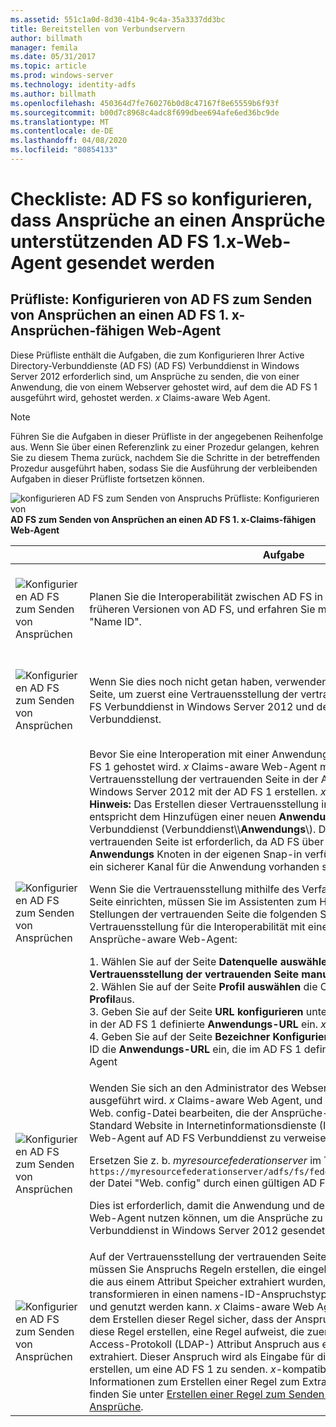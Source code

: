 ```yaml
---
ms.assetid: 551c1a0d-8d30-41b4-9c4a-35a3337dd3bc
title: Bereitstellen von Verbundservern
author: billmath
manager: femila
ms.date: 05/31/2017
ms.topic: article
ms.prod: windows-server
ms.technology: identity-adfs
ms.author: billmath
ms.openlocfilehash: 450364d7fe760276b0d8c47167f8e65559b6f93f
ms.sourcegitcommit: b00d7c8968c4adc8f699dbee694afe6ed36bc9de
ms.translationtype: MT
ms.contentlocale: de-DE
ms.lasthandoff: 04/08/2020
ms.locfileid: "80854133"
---
```

# <a name="checklist-configuring-ad-fs-to-send-claims-to-an-ad-fs-1x-claims-aware-web-agent"></a>Checkliste: AD FS so konfigurieren, dass Ansprüche an einen Ansprüche unterstützenden AD FS 1.x-Web-Agent gesendet werden

  
## <a name="checklist-configuring-ad-fs-to-send-claims-to-an-adfs1x-claims-aware-web-agent"></a>Prüfliste: Konfigurieren von AD FS zum Senden von Ansprüchen an einen AD FS 1. x-Ansprüchen\-fähigen Web-Agent  
Diese Prüfliste enthält die Aufgaben, die zum Konfigurieren Ihrer Active Directory-Verbunddienste (AD FS) \(AD FS\) Verbunddienst in Windows Server 2012 erforderlich sind, um Ansprüche zu senden, die von einer Anwendung, die von einem Webserver gehostet wird, auf dem die AD FS 1 ausgeführt wird, gehostet werden. *x* Claims\-aware Web Agent.  
  
> [!NOTE]  
> Führen Sie die Aufgaben in dieser Prüfliste in der angegebenen Reihenfolge aus. Wenn Sie über einen Referenzlink zu einer Prozedur gelangen, kehren Sie zu diesem Thema zurück, nachdem Sie die Schritte in der betreffenden Prozedur ausgeführt haben, sodass Sie die Ausführung der verbleibenden Aufgaben in dieser Prüfliste fortsetzen können.  
  
![konfigurieren AD FS zum Senden von Anspruchs Prüfliste: Konfigurieren von](media/2b05dce3-938f-4168-9b8f-1f4398cbdb9b.gif)**AD FS zum Senden von Ansprüchen an einen AD FS 1. x-Claims\-fähigen Web-Agent**  
  
||Aufgabe|Verweis|  
|-|--------|-------------|  
|![Konfigurieren AD FS zum Senden von Ansprüchen](media/icon_checkboxo.gif)|Planen Sie die Interoperabilität zwischen AD FS in Windows Server 2012 und früheren Versionen von AD FS, und erfahren Sie mehr über den Anspruchstyp "Name ID".|![konfigurieren Sie AD FS, um die Anspruchs](media/faa393df-4856-4431-9eda-4f4e5be72a90.gif)[Planung für die Interoperabilität mit AD FS 1. x](https://technet.microsoft.com/library/ff678040.aspx) zu senden.|  
|![Konfigurieren AD FS zum Senden von Ansprüchen](media/icon_checkboxo.gif)|Wenn Sie dies noch nicht getan haben, verwenden Sie den Link auf der rechten Seite, um zuerst eine Vertrauensstellung der vertrauenden Seite zwischen dem AD FS Verbunddienst in Windows Server 2012 und dem AD FS 1 zu erstellen. *x* -Verbunddienst.|[Prüfliste: Konfigurieren von AD FS zum Senden von Ansprüchen an eine AD FS 1. x Verbunddienst](Checklist--Configuring-AD-FS-to-Send-Claims-to-an-AD-FS-1.x-Federation-Service.md)|  
|![Konfigurieren AD FS zum Senden von Ansprüchen](media/icon_checkboxo.gif)|Bevor Sie eine Interoperation mit einer Anwendung erreichen können, die vom AD FS 1 gehostet wird. *x* Claims\-aware Web-Agent müssen Sie zunächst eine Vertrauensstellung der vertrauenden Seite in der AD FS Verbunddienst in Windows Server 2012 mit der AD FS 1 erstellen. *x* Claims\-aware Web Agent. **Hinweis:** Das Erstellen dieser Vertrauensstellung in der AD FS Verbunddienst entspricht dem Hinzufügen einer neuen **Anwendung** zum AD FS 1. x Verbunddienst \(Verbunddienst\\\\**Anwendungs**\\\). Diese Vertrauensstellung der vertrauenden Seite ist erforderlich, da AD FS über keinen entsprechenden **Anwendungs** Knoten in der eigenen Snap\-in verfügt. Es muss jedoch immer noch ein sicherer Kanal für die Anwendung vorhanden sein.<p>Wenn Sie die Vertrauensstellung mithilfe des Verfahrens im Link auf der rechten Seite einrichten, müssen Sie im Assistenten zum Hinzufügen von Vertrauens Stellungen der vertrauenden Seite die folgenden Schritte ausführen, um diese Vertrauensstellung für die Interoperabilität mit einem AD FS 1 einzurichten. *x* Ansprüche\-aware Web-Agent:<p>1. Wählen Sie auf der Seite **Datenquelle auswählen** die Option **Daten über die Vertrauensstellung der vertrauenden Seite manuell eingeben**aus.<br />2. Wählen Sie auf der Seite **Profil auswählen** die Option **AD FS 1,0-und 1,1-Profil**aus.<br />3. Geben Sie auf der Seite **URL konfigurieren** unter **WS\-passive**Verbund-URL die in der AD FS 1 definierte **Anwendungs-URL** ein. *x* Verbunddienst des Partners.<br />4. Geben Sie auf der Seite **Bezeichner** **Konfigurieren** unter Vertrauensstellungs-ID die **Anwendungs-URL** ein, die im AD FS 1 definiert ist. *x* Claims\-aware Web Agent|![konfigurieren AD FS zum Senden von Ansprüchen](media/faa393df-4856-4431-9eda-4f4e5be72a90.gif)[Erstellen Sie eine Vertrauensstellung der vertrauenden Seite manuell](../../ad-fs/operations/Create-a-Relying-Party-Trust.md)|  
|![Konfigurieren AD FS zum Senden von Ansprüchen](media/icon_checkboxo.gif)|Wenden Sie sich an den Administrator des Webservers, auf dem die AD FS 1 ausgeführt wird. *x* Claims\-aware Web Agent, und dieser Administrator muss die Web. config-Datei bearbeiten, die der Ansprüche\-fähigen Anwendung \(auf der Standard Website in Internetinformationsdienste \(IIS\)\) zugeordnet ist, um den Web-Agent auf AD FS Verbunddienst zu verweisen.<p>Ersetzen Sie z. b. *myresourcefederationserver* im Tag `<fs> https://myresourcefederationserver/adfs/fs/federationserverservice.asmx</fs>` der Datei "Web. config" durch einen gültigen AD FS Verbund Servernamen.<p>Dies ist erforderlich, damit die Anwendung und der AD FS 1. x Ansprüche\-fähigen Web-Agent nutzen können, um die Ansprüche zu nutzen, die von der AD FS Verbunddienst in Windows Server 2012 gesendet werden.|N\/A|  
|![Konfigurieren AD FS zum Senden von Ansprüchen](media/icon_checkboxo.gif)|Auf der Vertrauensstellung der vertrauenden Seite, die Sie zuvor erstellt haben, müssen Sie Anspruchs Regeln erstellen, die eingehende Ansprüche akzeptieren, die aus einem Attribut Speicher extrahiert wurden, Sie durchlaufen, Filtern oder transformieren in einen namens-ID-Anspruchstyp, der vom AD FS 1 interpretiert und genutzt werden kann. *x* Claims\-aware Web Agent. **Hinweis:** Stellen Sie vor dem Erstellen dieser Regel sicher, dass der Anspruchs Regel Satz, für den Sie diese Regel erstellen, eine Regel aufweist, die zuerst einen Lightweight Directory Access-Protokoll \(LDAP-\) Attribut Anspruch aus einem Attribut Speicher extrahiert. Dieser Anspruch wird als Eingabe für die Regel verwendet, die Sie erstellen, um eine AD FS 1 zu senden. *x*\-kompatibler Anspruch. Weitere Informationen zum Erstellen einer Regel zum Extrahieren eines LDAP-Attributs finden Sie unter [Erstellen einer Regel zum Senden von LDAP-Attributen als Ansprüche](../../ad-fs/operations/Create-a-Rule-to-Send-LDAP-Attributes-as-Claims.md).|![konfigurieren AD FS zum Senden von Ansprüchen](media/faa393df-4856-4431-9eda-4f4e5be72a90.gif)[Erstellen einer Regel zum Senden eines AD FS 1. x-kompatiblen Anspruchs](../../ad-fs/operations/Create-a-Rule-to-Send-an-AD-FS-1x-Compatible-Claim.md)|  
  

